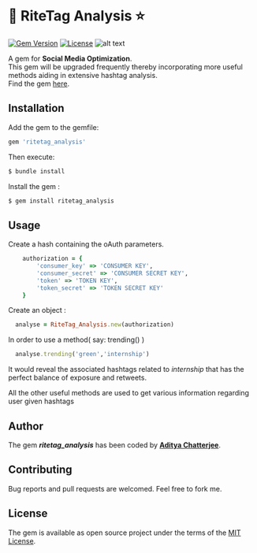 # :gem: RiteTag Analysis :star:
[![Gem Version](https://badge.fury.io/rb/ritetag_analysis.svg)](https://badge.fury.io/rb/ritetag_analysis) [![License](http://img.shields.io/:license-mit-blue.svg?style=flat-square)](http://badges.mit-license.org)
![alt text](https://img.shields.io/badge/ritetag__analysis-good-green.svg " Profile Bin")

A gem for <strong>Social Media Optimization</strong>.<br>
This gem will be upgraded frequently thereby incorporating more useful methods aiding in extensive hashtag analysis.<br>
Find the gem [here](https://rubygems.org/gems/ritetag_analysis).

## Installation

Add the gem to the gemfile:

```ruby
gem 'ritetag_analysis'
```

Then execute:
```ruby
$ bundle install
```
Install the gem :

```ruby
$ gem install ritetag_analysis
```

## Usage

Create a hash containing the oAuth parameters.

```ruby
	authorization = {
		'consumer_key' => 'CONSUMER KEY',
		'consumer_secret' => 'CONSUMER SECRET KEY',
		'token' => 'TOKEN KEY',
		'token_secret' => 'TOKEN SECRET KEY'
	}
```


Create an object :
```ruby
  analyse = RiteTag_Analysis.new(authorization)
```

In order to use a method( say: trending() )

```ruby
  analyse.trending('green','internship')
```
It would reveal the associated hashtags related to <i>internship</i> that has the perfect balance of exposure and retweets.<br>

All the other useful methods are used to get various information regarding user given hashtags

## Author
The gem <i><strong>ritetag_analysis</strong></i> has been coded by <strong>[Aditya Chatterjee](http://github.com/AdiChat)</strong>.

## Contributing

Bug reports and pull requests are welcomed. Feel free to fork me.

## License

The gem is available as open source project under the terms of the [MIT License](https://github.com/AdiChat/ritetag_analysis/blob/master/LICENSE).
